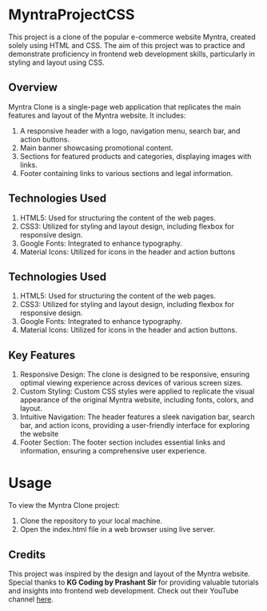 # MyntraProjectCSS
This project is a clone of the popular e-commerce website Myntra, created solely using HTML and CSS. The aim of this project was to practice and demonstrate proficiency in frontend web development skills, particularly in styling and layout using CSS.

## Overview
Myntra Clone is a single-page web application that replicates the main features and layout of the Myntra website. It includes:

1. A responsive header with a logo, navigation menu, search bar, and action buttons.
2. Main banner showcasing promotional content.
3. Sections for featured products and categories, displaying images with links.
4. Footer containing links to various sections and legal information.

## Technologies Used
1. HTML5: Used for structuring the content of the web pages.
2. CSS3: Utilized for styling and layout design, including flexbox for responsive design.
3. Google Fonts: Integrated to enhance typography.
4. Material Icons: Utilized for icons in the header and action buttons

## Technologies Used
1. HTML5: Used for structuring the content of the web pages.
2. CSS3: Utilized for styling and layout design, including flexbox for responsive design.
3. Google Fonts: Integrated to enhance typography.
4. Material Icons: Utilized for icons in the header and action buttons.

## Key Features
1. Responsive Design: The clone is designed to be responsive, ensuring optimal viewing experience across devices of various screen sizes.
2. Custom Styling: Custom CSS styles were applied to replicate the visual appearance of the original Myntra website, including fonts, colors, and layout.
3. Intuitive Navigation: The header features a sleek navigation bar, search bar, and action icons, providing a user-friendly interface for exploring the website
4. Footer Section: The footer section includes essential links and information, ensuring a comprehensive user experience.

# Usage
To view the Myntra Clone project:

1. Clone the repository to your local machine.
2. Open the index.html file in a web browser using live server.

## Credits
This project was inspired by the design and layout of the Myntra website. 
Special thanks to **KG Coding by Prashant Sir** for providing valuable tutorials and insights into frontend web development. Check out their YouTube channel [here](https://www.youtube.com/watch?v=OpWjt_wbV4E).
